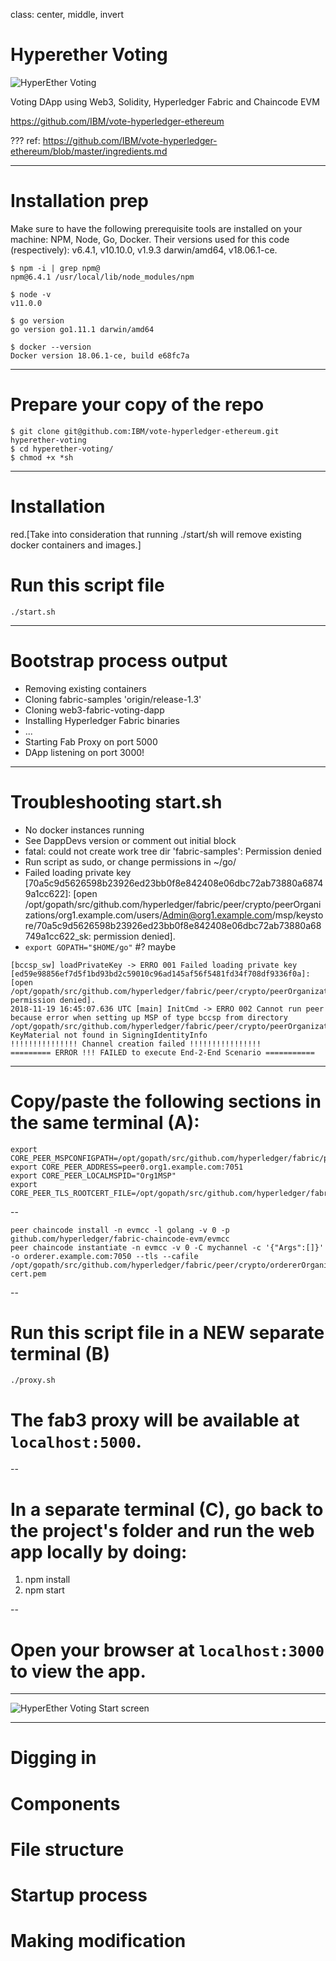 class: center, middle, invert
# Hyperether Voting

![HyperEther Voting](../media/hyperether.png)

Voting DApp using Web3, Solidity, Hyperledger Fabric and Chaincode EVM

https://github.com/IBM/vote-hyperledger-ethereum

???
ref: https://github.com/IBM/vote-hyperledger-ethereum/blob/master/ingredients.md

---
# Installation prep

Make sure to have the following prerequisite tools are installed on your machine: NPM, Node, Go, Docker. Their versions used for this code (respectively): v6.4.1, v10.10.0, v1.9.3 darwin/amd64, v18.06.1-ce.

```shell
$ npm -i | grep npm@
npm@6.4.1 /usr/local/lib/node_modules/npm

$ node -v
v11.0.0

$ go version
go version go1.11.1 darwin/amd64

$ docker --version
Docker version 18.06.1-ce, build e68fc7a
```

---
# Prepare your copy of the repo

```shell
$ git clone git@github.com:IBM/vote-hyperledger-ethereum.git hyperether-voting
$ cd hyperether-voting/
$ chmod +x *sh
```
---
# Installation

red.[Take into consideration that running ./start/sh will remove existing docker containers and images.]

# Run this script file
```shell
./start.sh
```
---
# Bootstrap process output

* Removing existing containers
* Cloning fabric-samples 'origin/release-1.3'
* Cloning web3-fabric-voting-dapp
* Installing Hyperledger Fabric binaries
* ...
* Starting Fab Proxy on port 5000
* DApp listening on port 3000!
---
# Troubleshooting start.sh

* No docker instances running
 * See DappDevs version or comment out initial block
* fatal: could not create work tree dir 'fabric-samples': Permission denied
 * Run script as sudo, or change permissions in ~/go/ 
* Failed loading private key [70a5c9d5626598b23926ed23bb0f8e842408e06dbc72ab73880a68749a1cc622]: [open /opt/gopath/src/github.com/hyperledger/fabric/peer/crypto/peerOrganizations/org1.example.com/users/Admin@org1.example.com/msp/keystore/70a5c9d5626598b23926ed23bb0f8e842408e06dbc72ab73880a68749a1cc622_sk: permission denied].
 * `export GOPATH="$HOME/go"` #? maybe 


```shell
[bccsp_sw] loadPrivateKey -> ERRO 001 Failed loading private key [ed59e98856ef7d5f1bd93bd2c59010c96ad145af56f5481fd34f708df9336f0a]: [open /opt/gopath/src/github.com/hyperledger/fabric/peer/crypto/peerOrganizations/org1.example.com/users/Admin@org1.example.com/msp/keystore/ed59e98856ef7d5f1bd93bd2c59010c96ad145af56f5481fd34f708df9336f0a_sk: permission denied].
2018-11-19 16:45:07.636 UTC [main] InitCmd -> ERRO 002 Cannot run peer because error when setting up MSP of type bccsp from directory /opt/gopath/src/github.com/hyperledger/fabric/peer/crypto/peerOrganizations/org1.example.com/users/Admin@org1.example.com/msp: KeyMaterial not found in SigningIdentityInfo
!!!!!!!!!!!!!!! Channel creation failed !!!!!!!!!!!!!!!!
========= ERROR !!! FAILED to execute End-2-End Scenario ===========
```

---
# Copy/paste the following sections in the same terminal (A):

```shell
export CORE_PEER_MSPCONFIGPATH=/opt/gopath/src/github.com/hyperledger/fabric/peer/crypto/peerOrganizations/org1.example.com/users/Admin@org1.example.com/msp
export CORE_PEER_ADDRESS=peer0.org1.example.com:7051
export CORE_PEER_LOCALMSPID="Org1MSP"
export CORE_PEER_TLS_ROOTCERT_FILE=/opt/gopath/src/github.com/hyperledger/fabric/peer/crypto/peerOrganizations/org1.example.com/peers/peer0.org1.example.com/tls/ca.crt
```
--
```shell
peer chaincode install -n evmcc -l golang -v 0 -p github.com/hyperledger/fabric-chaincode-evm/evmcc
peer chaincode instantiate -n evmcc -v 0 -C mychannel -c '{"Args":[]}' -o orderer.example.com:7050 --tls --cafile /opt/gopath/src/github.com/hyperledger/fabric/peer/crypto/ordererOrganizations/example.com/orderers/orderer.example.com/msp/tlscacerts/tlsca.example.com-cert.pem
```
--
# Run this script file in a NEW separate terminal (B)
```shell
./proxy.sh
```

# The fab3 proxy will be available at `localhost:5000`.

--
# In a separate terminal (C), go back to the project's folder and run the web app locally by doing:

1) npm install
2) npm start

--
# Open your browser at `localhost:3000` to view the app.

---

![HyperEther Voting Start screen](../media/hyperether-start.png)

---
# Digging in

# Components

# File structure

# Startup process

# Making modification


